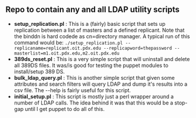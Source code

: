 ## Repo to contain any and all LDAP utility scripts ##

* **setup_replication.pl** : This is a (fairly) basic script that sets up replication between a list of masters
                             and a defined replicant. Note that the binddn is hard codede as cn=directory manager.
                             A typical run of this command would be:
                             `./setup_replication.pl --replicaname=replicant.oit.pdx.edu --replicapword=thepassword --masterlist=m1.oit.pdx.edu,m2.oit.pdx.edu`
* **389ds_reset.pl**       : This is a very simple script that will uninstall and delete all 389DS files. It was/is good 
                             for testing the puppet modules to install/setup 389 DS.
* **bulk_ldap_query.pl**   : This is another simple script that given some attributes and search filters will query LDAP
                             and dump it's results into a csv file. The --help is fairly useful for this script.
* **initial_setup.pl**     : This script is mostly just a perl wrapper around a number of LDAP calls. The idea behind it
                             was that this would be a stop-gap until I get puppet to do all of this. 


 
 
